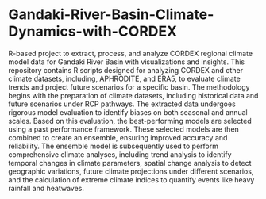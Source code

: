 # Gandaki-River-Basin-Climate-Dynamics-with-CORDEX
R-based project to extract, process, and analyze CORDEX regional climate model data for Gandaki River Basin with visualizations and insights.
This repository contains R scripts designed for analyzing CORDEX and other climate datasets, including, APHRODITE, and ERA5, to evaluate climate trends and project future scenarios for a specific basin. The methodology begins with the preparation of climate datasets, including historical data and future scenarios under RCP pathways. The extracted data undergoes rigorous model evaluation to identify biases on both seasonal and annual scales. Based on this evaluation, the best-performing models are selected using a past performance framework. These selected models are then combined to create an ensemble, ensuring improved accuracy and reliability. The ensemble model is subsequently used to perform comprehensive climate analyses, including trend analysis to identify temporal changes in climate parameters, spatial change analysis to detect geographic variations, future climate projections under different scenarios, and the calculation of extreme climate indices to quantify events like heavy rainfall and heatwaves. 

